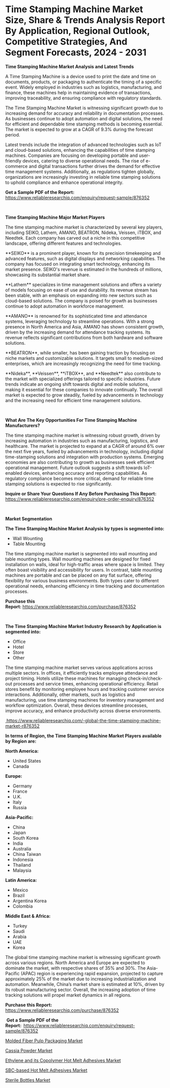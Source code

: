 <p><h1>Time Stamping Machine Market Size, Share & Trends Analysis Report By Application, Regional Outlook, Competitive Strategies, And Segment Forecasts, 2024 - 2031</h1></p><p><strong>Time Stamping Machine Market Analysis and Latest Trends</strong></p>
<p><p>A Time Stamping Machine is a device used to print the date and time on documents, products, or packaging to authenticate the timing of a specific event. Widely employed in industries such as logistics, manufacturing, and finance, these machines help in maintaining evidence of transactions, improving traceability, and ensuring compliance with regulatory standards.</p><p>The Time Stamping Machine Market is witnessing significant growth due to increasing demand for accuracy and reliability in documentation processes. As businesses continue to adopt automation and digital solutions, the need for efficient and dependable time stamping methods is becoming essential. The market is expected to grow at a CAGR of 9.3% during the forecast period. </p><p>Latest trends include the integration of advanced technologies such as IoT and cloud-based solutions, enhancing the capabilities of time stamping machines. Companies are focusing on developing portable and user-friendly devices, catering to diverse operational needs. The rise of e-commerce and digital transactions further drives the demand for effective time management systems. Additionally, as regulations tighten globally, organizations are increasingly investing in reliable time stamping solutions to uphold compliance and enhance operational integrity.</p></p>
<p><strong>Get a Sample PDF of the Report:&nbsp;</strong> <a href="https://www.reliableresearchiq.com/enquiry/request-sample/876352?utm_campaign=1141&utm_medium=2&utm_source=Github&utm_content=ia&utm_term=03122024&utm_id=time-stamping-machine">https://www.reliableresearchiq.com/enquiry/request-sample/876352</a></p>
<p>&nbsp;</p>
<p><strong>Time Stamping Machine Major Market Players</strong></p>
<p><p>The time stamping machine market is characterized by several key players, including SEIKO, Lathem, AMANO, BEATRON, Nideka, Veissen, iTBOX, and Needtek. Each company has carved out a niche in this competitive landscape, offering different features and technologies.</p><p>**SEIKO** is a prominent player, known for its precision timekeeping and advanced features, such as digital displays and networking capabilities. The company has focused on integrating smart technology, enhancing its market presence. SEIKO's revenue is estimated in the hundreds of millions, showcasing its substantial market share.</p><p>**Lathem** specializes in time management solutions and offers a variety of models focusing on ease of use and durability. Its revenue stream has been stable, with an emphasis on expanding into new sectors such as cloud-based solutions. The company is poised for growth as businesses continue to adopt automation in workforce management.</p><p>**AMANO** is renowned for its sophisticated time and attendance systems, leveraging technology to streamline operations. With a strong presence in North America and Asia, AMANO has shown consistent growth, driven by the increasing demand for attendance tracking systems. Its revenue reflects significant contributions from both hardware and software solutions.</p><p>**BEATRON**, while smaller, has been gaining traction by focusing on niche markets and customizable solutions. It targets small to medium-sized enterprises, which are increasingly recognizing the need for time tracking.</p><p>**Nideka**, **Veissen**, **iTBOX**, and **Needtek** also contribute to the market with specialized offerings tailored to specific industries. Future trends indicate an ongoing shift towards digital and mobile solutions, making it essential for these companies to innovate continually. The overall market is expected to grow steadily, fueled by advancements in technology and the increasing need for efficient time management solutions.</p></p>
<p>&nbsp;</p>
<p><strong>What Are The Key Opportunities For Time Stamping Machine Manufacturers?</strong></p>
<p><p>The time stamping machine market is witnessing robust growth, driven by increasing automation in industries such as manufacturing, logistics, and healthcare. The market is projected to expand at a CAGR of around 6% over the next five years, fueled by advancements in technology, including digital time-stamping solutions and integration with production systems. Emerging economies are also contributing to growth as businesses seek efficient operational management. Future outlook suggests a shift towards IoT-enabled devices, enhancing accuracy and reporting capabilities. As regulatory compliance becomes more critical, demand for reliable time stamping solutions is expected to rise significantly.</p></p>
<p><strong>Inquire or Share Your Questions If Any Before Purchasing This Report:</strong> <a href="https://www.reliableresearchiq.com/enquiry/pre-order-enquiry/876352?utm_campaign=1141&utm_medium=2&utm_source=Github&utm_content=ia&utm_term=03122024&utm_id=time-stamping-machine">https://www.reliableresearchiq.com/enquiry/pre-order-enquiry/876352</a></p>
<p>&nbsp;</p>
<p><strong>Market Segmentation</strong></p>
<p><strong>The Time Stamping Machine Market Analysis by types is segmented into:</strong></p>
<p><ul><li>Wall Wounting</li><li>Table Mounting</li></ul></p>
<p><p>The time stamping machine market is segmented into wall mounting and table mounting types. Wall mounting machines are designed for fixed installation on walls, ideal for high-traffic areas where space is limited. They often boast visibility and accessibility for users. In contrast, table mounting machines are portable and can be placed on any flat surface, offering flexibility for various business environments. Both types cater to different operational needs, enhancing efficiency in time tracking and documentation processes.</p></p>
<p><strong>Purchase this Report:&nbsp;</strong><a href="https://www.reliableresearchiq.com/purchase/876352?utm_campaign=1141&utm_medium=2&utm_source=Github&utm_content=ia&utm_term=03122024&utm_id=time-stamping-machine">https://www.reliableresearchiq.com/purchase/876352</a></p>
<p>&nbsp;</p>
<p><strong>The Time Stamping Machine Market Industry Research by Application is segmented into:</strong></p>
<p><ul><li>Office</li><li>Hotel</li><li>Store</li><li>Other</li></ul></p>
<p><p>The time stamping machine market serves various applications across multiple sectors. In offices, it efficiently tracks employee attendance and project timing. Hotels utilize these machines for managing check-in/check-out processes and service times, enhancing operational efficiency. Retail stores benefit by monitoring employee hours and tracking customer service interactions. Additionally, other markets, such as logistics and manufacturing, use time stamping machines for inventory management and workflow optimization. Overall, these devices streamline processes, improve accuracy, and enhance productivity across diverse environments.</p></p>
<p><a href="https://www.reliableresearchiq.com/-global-the-time-stamping-machine-market-r876352?utm_campaign=1141&utm_medium=2&utm_source=Github&utm_content=ia&utm_term=03122024&utm_id=time-stamping-machine">&nbsp;https://www.reliableresearchiq.com/-global-the-time-stamping-machine-market-r876352</a></p>
<p><strong>In terms of Region, the Time Stamping Machine Market Players available by Region are:</strong></p>
<p>
    <p> <strong> North America: </strong>
        <ul>
            <li>United States</li>
            <li>Canada</li>
        </ul>
        </p> 
    <p> <strong> Europe: </strong>
        <ul>
            <li>Germany</li>
            <li>France</li>
            <li>U.K.</li>
            <li>Italy</li>
            <li>Russia</li>
        </ul>
        </p> 
    <p> <strong> Asia-Pacific: </strong>
        <ul>
            <li>China</li>
            <li>Japan</li>
            <li>South Korea</li>
            <li>India</li>
            <li>Australia</li>
            <li>China Taiwan</li>
            <li>Indonesia</li>
            <li>Thailand</li>
            <li>Malaysia</li>
        </ul>
        </p> 
    <p> <strong> Latin America: </strong>
        <ul>
            <li>Mexico</li>
            <li>Brazil</li>
            <li>Argentina Korea</li>
            <li>Colombia</li>
        </ul>
        </p> 
    <p> <strong> Middle East & Africa: </strong>
        <ul>
            <li>Turkey</li>
            <li>Saudi</li>
            <li>Arabia</li>
            <li>UAE</li>
            <li>Korea</li>
        </ul>
    </p>
    </p>
<p><p>The global time stamping machine market is witnessing significant growth across various regions. North America and Europe are expected to dominate the market, with respective shares of 35% and 30%. The Asia-Pacific (APAC) region is experiencing rapid expansion, projected to capture approximately 25% of the market due to increasing industrialization and automation. Meanwhile, China’s market share is estimated at 10%, driven by its robust manufacturing sector. Overall, the increasing adoption of time tracking solutions will propel market dynamics in all regions.</p></p>
<p><strong>Purchase this Report: </strong><a href="https://www.reliableresearchiq.com/purchase/876352?utm_campaign=1141&utm_medium=2&utm_source=Github&utm_content=ia&utm_term=03122024&utm_id=time-stamping-machine">https://www.reliableresearchiq.com/purchase/876352</a></p>
<p>&nbsp;<strong>Get a Sample PDF of the Report:&nbsp;&nbsp;</strong><a href="https://www.reliableresearchiq.com/enquiry/request-sample/876352?utm_campaign=1141&utm_medium=2&utm_source=Github&utm_content=ia&utm_term=03122024&utm_id=time-stamping-machine">https://www.reliableresearchiq.com/enquiry/request-sample/876352</a></p>
<p><strong></strong></p>
<p><p><a href="https://www.linkedin.com/pulse/molded-fiber-pulp-packaging-industry-research-report-psj6e?utm_campaign=1141&utm_medium=2&utm_source=Github&utm_content=ia&utm_term=03122024&utm_id=time-stamping-machine">Molded Fiber Pulp Packaging Market</a></p><p><a href="https://www.linkedin.com/pulse/cassia-powder-market-revolution-2024-2031-trends-shaping-x7pke?utm_campaign=1141&utm_medium=2&utm_source=Github&utm_content=ia&utm_term=03122024&utm_id=time-stamping-machine">Cassia Powder Market</a></p><p><a href="https://issuu.com/reportprime-2/docs/ethylene-and-its-copolymer-hot-melt-adhesives-mark?utm_campaign=1141&utm_medium=2&utm_source=Github&utm_content=ia&utm_term=03122024&utm_id=time-stamping-machine">Ethylene and its Copolymer Hot Melt Adhesives Market</a></p><p><a href="https://issuu.com/reportprime-2/docs/sbc-based-hot-melt-adhesives-market-size-2030.pptx?utm_campaign=1141&utm_medium=2&utm_source=Github&utm_content=ia&utm_term=03122024&utm_id=time-stamping-machine">SBC-based Hot Melt Adhesives Market</a></p><p><a href="https://www.linkedin.com/pulse/comprehensive-study-sterile-bottlesmarket-segmentation-kdiie?utm_campaign=1141&utm_medium=2&utm_source=Github&utm_content=ia&utm_term=03122024&utm_id=time-stamping-machine">Sterile Bottles Market</a></p></p>